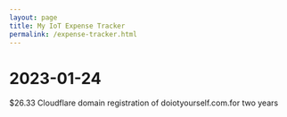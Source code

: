 ```yaml
---
layout: page
title: My IoT Expense Tracker
permalink: /expense-tracker.html
---
```


# 2023-01-24

$26.33 Cloudflare domain registration of doiotyourself.com.for two years